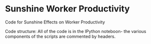 # Sunshine Worker Productivity

Code for Sunshine Effects on Worker Productivity

Code structure: All of the code is in the IPython noteboon- the various components of the scripts are commented by headers. 


